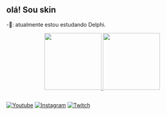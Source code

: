 ## olá! Sou skin

-📖: atualmente estou estudando Delphi.

<div align="center">
  <a href="https://github.com/skinquerz">
    <img height="150em" src="https://github-readme-stats.vercel.app/api?username=skinquerz&count_private=true&include_all_commits=true&show_icons=true&theme=dark&hide_border=false&show_owner=true"/>
    <img height="150em" src="https://github-readme-stats.vercel.app/api/top-langs/?username=skinquerz&theme=dark&hide_border=false&&layout=compact"/>
  </a>
</div>

##

[![Youtube](https://img.shields.io/badge/YouTube-FF0000?style=for-the-badge&logo=youtube&logoColor=white)](https://www.youtube.com/@skinquerz)
[![Instagram](https://img.shields.io/badge/Instagram-E4405F?style=for-the-badge&logo=instagram&logoColor=white)](https://instagram.com/skinquerz)
[![Twitch](https://img.shields.io/badge/Twitch-9146FF?style=for-the-badge&logo=twitch&logoColor=white)](https://twitch.tv/skinquerz)
